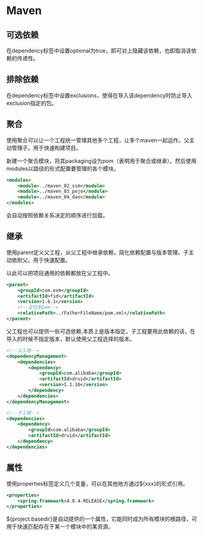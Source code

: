 # Maven
## 可选依赖
在dependency标签中设置optional为true，即可对上隐藏该依赖，也即取消该依赖的传递性。
## 排除依赖
在dependency标签中设置exclusions，使得在导入该dependency时防止导入exclusion指定的包。
## 聚合
使用聚合可以让一个工程统一管理其他多个工程，让多个maven一起运作。父主动管理子。用于快速构建项目。

新建一个聚合模块，将其packaging设为pom（表明用于聚合或继承）。然后使用modules以路径的形式配置要管理的各个模块。

```xml
<modules>
    <module>../maven_02_ssm</module>
    <module>../maven_03_pojo</module>
    <module>../maven_04_dao</module>
</modules>
```

会自动按照依赖关系决定的顺序进行加载。
## 继承
使用parent定义父工程，从父工程中继承依赖，简化依赖配置与版本管理。子主动依附父。用于快速配置。

以此可以把项目通用的依赖都放在父工程中。

```xml
<parent>
	<groupId>com.exm</groupId>
	<artifactId>fid</artifactId>
	<version>1.6.1</version>
	<!--定位到pom-->
	<relativePath>../FatherFileName/pom.xml</relativePath>
</parent>
```

父工程也可以提供一些可选依赖,本质上是版本指定。子工程要用此依赖的话，在导入的时候不指定版本，默认使用父工程选择的版本。

```xml
<!--父工程-->
<dependencyManagement>
    <dependencies>
        <dependency>
            <groupId>com.alibaba</groupId>
            <artifactId>druid</artifactId>
            <version>1.1.16</version>
        </dependency>
    </dependencies>
</dependencyManagement>
```

```xml
<!--子工程-->
<dependencies>
    <dependency>
        <groupId>com.alibaba</groupId>
        <artifactId>druid</artifactId>
    </dependency>
</dependencies>
```

## 属性
使用properties标签定义几个变量，可以在其他地方通过${xxx}的形式引用。

```xml
<properties> 
	<spring.framework>4.0.4.RELEASE</spring.framework> 
</properties>
```

${project.basedir}是自动提供的一个属性，它能同时成为所有模块的根路径，可用于快速匹配存在于某一个模块中的某资源。
